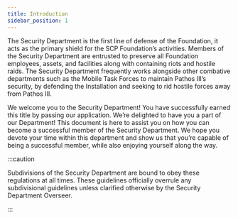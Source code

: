 ```yaml
---
title: Introduction
sidebar_position: 1
---
```


The Security Department is the first line of defense of the Foundation, it acts as the primary shield for the SCP Foundation’s activities. Members of the Security Department are entrusted to preserve all Foundation employees, assets, and facilities along with containing riots and hostile raids. The Security Department frequently works alongside other combative departments such as the Mobile Task Forces to maintain Pathos III’s security, by defending the Installation and seeking to rid hostile forces away from Pathos III.

We welcome you to the Security Department! You have successfully earned this title by passing our application. We’re delighted to have you a part of our Department! This document is here to assist you on how you can become a successful member of the Security Department. We hope you devote your time within this department and show us that you’re capable of being a successful member, while also enjoying yourself along the way.

:::caution

Subdivisions of the Security Department are bound to obey these regulations at all times. These guidelines officially overrule any subdivisional guidelines unless clarified otherwise by the Security Department Overseer.

:::
